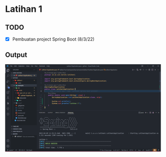 # Latihan 1
## TODO
- [x] Pembuatan project Spring Boot (8/3/22)


## Output
![Example 1](assets/output-1.png)